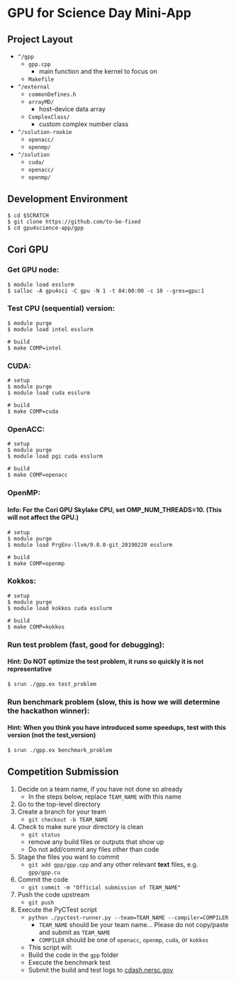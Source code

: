 # GPU for Science Day Mini-App

## Project Layout

- `^/gpp`
  - `gpp.cpp`
    - main function and the kernel to focus on
  - `Makefile`
- `^/external`
  - `commonDefines.h`
  - `arrayMD/`
    - host-device data array
  - `ComplexClass/`
    - custom complex number class
- `^/solution-rookie`
  - `openacc/`
  - `openmp/`
- `^/solution`
  - `cuda/`
  - `openacc/`
  - `openmp/`

## Development Environment

```shell
$ cd $SCRATCH
$ git clone https://github.com/to-be-fixed
$ cd gpu4science-app/gpp
```

## Cori GPU

### Get GPU node:
```shell
$ module load esslurm
$ salloc -A gpu4sci -C gpu -N 1 -t 04:00:00 -c 10 --gres=gpu:1
```

### Test CPU (sequential) version:
```shell
$ module purge
$ module load intel esslurm

# build
$ make COMP=intel
```

### CUDA:
```shell
# setup
$ module purge
$ module load cuda esslurm

# build
$ make COMP=cuda
```

### OpenACC:
```shell
# setup
$ module purge
$ module load pgi cuda esslurm

# build
$ make COMP=openacc
```

### OpenMP:
#### Info: For the Cori GPU Skylake CPU, set OMP_NUM_THREADS=10. (This will not affect the GPU.)
```shell
# setup
$ module purge
$ module load PrgEnv-llvm/9.0.0-git_20190220 esslurm

# build
$ make COMP=openmp
```

### Kokkos:
```shell
# setup
$ module purge
$ module load kokkos cuda esslurm

# build
$ make COMP=kokkos
```

### Run test problem (fast, good for debugging):
#### Hint: Do NOT optimize the test problem, it runs so quickly it is not representative
```shell
$ srun ./gpp.ex test_problem
```

### Run benchmark problem (slow, this is how we will determine the hackathon winner):
#### Hint: When you think you have introduced some speedups, test with this version (not the test_version)
```shell
$ srun ./gpp.ex benchmark_problem
```

## Competition Submission

1. Decide on a team name, if you have not done so already
   - In the steps below, replace `TEAM_NAME` with this name
2. Go to the top-level directory
3. Create a branch for your team
   - `git checkout -b TEAM_NAME`
4. Check to make sure your directory is clean
   - `git status`
   - remove any build files or outputs that show up
   - Do not add/commit any files other than code
5. Stage the files you want to commit
   - `git add gpp/gpp.cpp` and any other relevant **text** files, e.g. `gpp/gpp.cu`
6. Commit the code
   - `git commit -m "Official submission of TEAM_NAME"`
7. Push the code upstream
   - `git push`
8. Execute the PyCTest script
   - `python ./pyctest-runner.py --team=TEAM_NAME --compiler=COMPILER`
     - `TEAM_NAME` should be your team name... Please do not copy/paste and submit as `TEAM_NAME`
     - `COMPILER` should be one of `openacc`, `openmp`, `cuda`, or `kokkos`
   - This script will:
   - Build the code in the `gpp` folder
   - Execute the benchmark test
   - Submit the build and test logs to [cdash.nersc.gov](https://cdash.nersc.gov/index.php?project=gpu4science-app)
